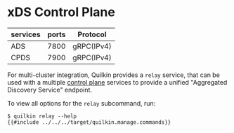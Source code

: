# xDS Control Plane

| services | ports | Protocol |
|----------|-------|-----------|
| ADS | 7800 | gRPC(IPv4) |
| CPDS | 7900 | gRPC(IPv4) |

For multi-cluster integration, Quilkin provides a `relay` service, that can be
used with a multiple [control plane](./xds.md) services to provide a unified
"Aggregated Discovery Service" endpoint.

To view all options for the `relay` subcommand, run:

```shell
$ quilkin relay --help
{{#include ../../../target/quilkin.manage.commands}}
```
